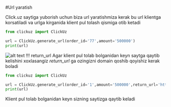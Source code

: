 #Url yaratish

Click.uz saytiga yuborish uchun biza url yaratishmiza kerak
bu url klientga korsatiladi va urlga kirganida klient pul tolash qismiga otib ketadi

```python
from clickuz import ClickUz

url = ClickUz.generate_url(order_id='77',amount='500000')
print(url)
```
![alt text](https://i.imgur.com/jHZCGqL.jpg)
!!! return_url
    Agar klient pul tolab bolganidan keyn saytga qaytib kelishini xoxlasangiz
    *return_url* ga ozingizni domain qoshib qoyishiz kerak boladi

```python
from clickuz import ClickUz

url = ClickUz.generate_url(order_id='1',amount='500000',return_url='http://example.com')
print(url)
```
Klient pul tolab bolganidan keyn sizning saytizga qaytib keladi